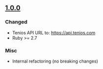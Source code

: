 ## [1.0.0]

### Changed

* Tenios API URL to: https://api.tenios.com
* Ruby >= 2.7

### Misc

* Internal refactoring (no breaking changes)

[1.0.0]: https://github.com/carwow/deals_service_client/compare/v0.4.0...v1.0.0
